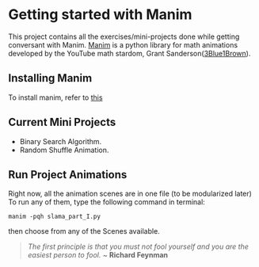# Getting started with Manim
This project contains all the exercises/mini-projects done while getting conversant with Manim. [Manim](https://docs.manim.community/en/stable/guides/deep_dive.html) is a python library for math animations developed by the YouTube math stardom, Grant Sanderson([3Blue1Brown](https://www.youtube.com/@3blue1brown)).

## Installing Manim
To install manim, refer to [this](https://docs.manim.community/en/stable/installation.html)

## Current Mini Projects 
- Binary Search Algorithm.
- Random Shuffle Animation.  

## Run Project Animations
Right now, all the animation scenes are in one file (to be modularized later)
To run any of them, type the following command in terminal:
```
manim -pqh slama_part_I.py 
```
then choose from any of the Scenes available.

>_The first principle is that you must not fool yourself and you are the easiest person to fool._ ~ **Richard Feynman**

